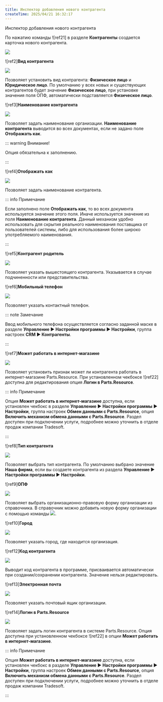 ```yaml
---
title: Инспектор добавления нового контрагента
createTime: 2025/04/21 16:32:17
---
```

Инспектор добавления нового контрагента

По нажатию команды ![ref21] в разделе **Контрагенты** создается карточка нового контрагента.

![](../../../assets/specification/Aspose.Words.83ab1c44-6b28-430a-a5f2-4d9e6ba1abd4.152.png)

![ref2]**Вид контрагента**

![](../../../assets/specification/Aspose.Words.83ab1c44-6b28-430a-a5f2-4d9e6ba1abd4.153.png)

Позволяет установить вид контрагента: **Физическое лицо** и **Юридическое лицо**. По умолчанию у всех новых и существующих контрагентов будет значение **Физическое лицо**, при установке значения поля ОПФ, автоматически подставляется **Физическое лицо**.

![ref3]**Наименование контрагента**

![](../../../assets/specification/Aspose.Words.83ab1c44-6b28-430a-a5f2-4d9e6ba1abd4.154.png)

Позволяет задать наименование организации. **Наименование контрагента** выводится во всех документах, если не задано поле **Отображать как**.

::: warning Внимание!

Опция обязательна к заполнению.

:::

![ref4]**Отображать как**

![](../../../assets/specification/Aspose.Words.83ab1c44-6b28-430a-a5f2-4d9e6ba1abd4.155.png)

Позволяет задать наименование контрагента.

::: info Примечание

Если заполнено поле **Отображать как**, то во всех документа используется значение этого поля. Иначе используется значение из поля **Наименование контрагента**. Данный механизм удобно использовать для скрытия реального наименования поставщика от пользователей системы, либо для использования более широко употребляемого наименования.

:::

![ref5]**Контрагент родитель**

![](../../../assets/specification/Aspose.Words.83ab1c44-6b28-430a-a5f2-4d9e6ba1abd4.156.png)

Позволяет указать вышестоящего контрагента. Указывается в случае подчиненности или представительства.

![ref6]**Мобильный телефон**

![](../../../assets/specification/Aspose.Words.83ab1c44-6b28-430a-a5f2-4d9e6ba1abd4.157.png)

Позволяет указать контактный телефон.

::: note Замечание

Ввод мобильного телефона осуществляется согласно заданной маске в разделе **Управление ► Настройки программы ► Настройки**, группа настроек **CRM ► Контрагенты**.

:::

![ref7]**Может работать в интернет-магазине**

![](../../../assets/specification/Aspose.Words.83ab1c44-6b28-430a-a5f2-4d9e6ba1abd4.158.png)

Позволяет установить признак может ли контрагента работать в интернет-магазине Parts.Resource. При установленном чекбоксе ![ref22] доступна для редактирования опция **Логин в Parts.Resource**.

::: info Примечание

Опция **Может работать в интернет-магазине** доступна, если установлен чекбокс в разделе **Управление ► Настройки программы ► Настройки**, группа настроек **Обмен данными с Parts.Resource**, опция **Включить механизм обмена данными с Parts.Resource**. Раздел доступен при подключении услуги, подробнее можно уточнить в отделе продаж компании Tradesoft.

:::

![ref8]**Тип контрагента**

![](../../../assets/specification/Aspose.Words.83ab1c44-6b28-430a-a5f2-4d9e6ba1abd4.160.png)

Позволяет выбрать тип контрагента. По умолчанию выбрано значение **Наша фирма**, если вы создаете контрагента из раздела **Управление ► Настройки программы ► Настройки**.

![ref9]**ОПФ**

![](../../../assets/specification/Aspose.Words.83ab1c44-6b28-430a-a5f2-4d9e6ba1abd4.161.png)

Позволяет выбрать организационно-правовую форму организации из справочника. В справочник можно добавить новую форму организации с помощью команды ![](../../../assets/specification/Aspose.Words.83ab1c44-6b28-430a-a5f2-4d9e6ba1abd4.162.png).

![ref10]**Город**

![](../../../assets/specification/Aspose.Words.83ab1c44-6b28-430a-a5f2-4d9e6ba1abd4.163.png)

Позволяет указать город, где находится организация.

![ref12]**Код контрагента**

![](../../../assets/specification/Aspose.Words.83ab1c44-6b28-430a-a5f2-4d9e6ba1abd4.164.png)

Выводит код контрагента в программе, присваивается автоматически при создании/сохранении контрагента. Значение нельзя редактировать.

![ref13]**Электронная почта**

![](../../../assets/specification/Aspose.Words.83ab1c44-6b28-430a-a5f2-4d9e6ba1abd4.165.png)

Позволяет указать почтовый ящик организации.

![ref14]**Логин в Parts.Resource**

![](../../../assets/specification/Aspose.Words.83ab1c44-6b28-430a-a5f2-4d9e6ba1abd4.166.png)

Позволяет задать логин контрагента в системе Parts.Resource. Опция доступна при установленном чекбоксе ![ref22] в опции **Может работать в интернет-магазине**.

::: info Примечание

Опция **Может работать в интернет-магазине** доступна, если установлен чекбокс в разделе **Управление ► Настройки программы ► Настройки**, группа настроек **Обмен данными с Parts.Resource**, опция **Включить механизм обмена данными с Parts.Resource**. Раздел доступен при подключении услуги, подробнее можно уточнить в отделе продаж компании Tradesoft.

:::